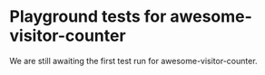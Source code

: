 # Playground tests for awesome-visitor-counter
We are still awaiting the first test run for awesome-visitor-counter.
